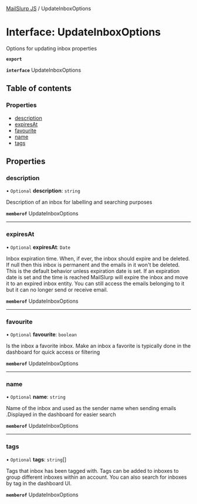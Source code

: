 [MailSlurp JS](../README.md) / UpdateInboxOptions

# Interface: UpdateInboxOptions

Options for updating inbox properties

**`export`**

**`interface`** UpdateInboxOptions

## Table of contents

### Properties

- [description](UpdateInboxOptions.md#description)
- [expiresAt](UpdateInboxOptions.md#expiresat)
- [favourite](UpdateInboxOptions.md#favourite)
- [name](UpdateInboxOptions.md#name)
- [tags](UpdateInboxOptions.md#tags)

## Properties

### description

• `Optional` **description**: `string`

Description of an inbox for labelling and searching purposes

**`memberof`** UpdateInboxOptions

___

### expiresAt

• `Optional` **expiresAt**: `Date`

Inbox expiration time. When, if ever, the inbox should expire and be deleted. If null then this inbox is permanent and the emails in it won't be deleted. This is the default behavior unless expiration date is set. If an expiration date is set and the time is reached MailSlurp will expire the inbox and move it to an expired inbox entity. You can still access the emails belonging to it but it can no longer send or receive email.

**`memberof`** UpdateInboxOptions

___

### favourite

• `Optional` **favourite**: `boolean`

Is the inbox a favorite inbox. Make an inbox a favorite is typically done in the dashboard for quick access or filtering

**`memberof`** UpdateInboxOptions

___

### name

• `Optional` **name**: `string`

Name of the inbox and used as the sender name when sending emails .Displayed in the dashboard for easier search

**`memberof`** UpdateInboxOptions

___

### tags

• `Optional` **tags**: `string`[]

Tags that inbox has been tagged with. Tags can be added to inboxes to group different inboxes within an account. You can also search for inboxes by tag in the dashboard UI.

**`memberof`** UpdateInboxOptions
